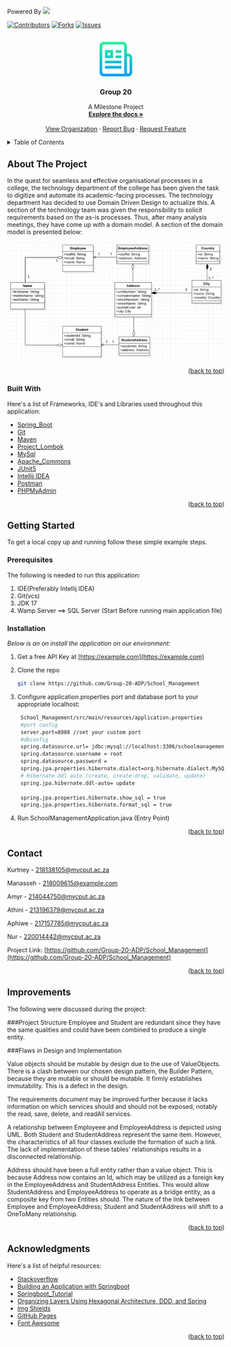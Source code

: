 <div id="top"></div>

<!-- PROJECT SHIELDS -->
<!--
*** I'm using markdown "reference style" links for readability.
*** Reference links are enclosed in brackets [ ] instead of parentheses ( ).
*** See the bottom of this document for the declaration of the reference variables
*** for contributors-url, forks-url, etc. This is an optional, concise syntax you may use.
*** https://www.markdownguide.org/basic-syntax/#reference-style-links
-->
Powered By
<img src="https://img.shields.io/badge/Spring_Boot-F2F4F9?style=for-the-badge&logo=spring-boot" />

[![Contributors][contributors-shield]][contributors-url]
[![Forks][forks-shield]][forks-url]
[![Issues][issues-shield]][issues-url]



<!-- PROJECT LOGO -->
<br />
<div align="center">
  <a href="https://github.com/Group-20-ADP/School_Managemente">
    <img src="images/logo.png" alt="Logo" width="80" height="80">
  </a>

<h3 align="center">Group 20</h3>

  <p align="center">
    A Milestone Project
    <br />
    <a href="https://github.com/Group-20-ADP/School_Management"><strong>Explore the docs »</strong></a>
    <br />
    <br />
    <a href="https://github.com/Group-20-ADP">View Organization</a>
    ·
    <a href="https://github.com/Group-20-ADP/School_Management/issues">Report Bug</a>
    ·
    <a href="https://github.com/Group-20-ADP/School_Management/issues">Request Feature</a>
  </p>
</div>



<!-- TABLE OF CONTENTS -->
<details>
  <summary>Table of Contents</summary>
  <ol>
    <li>
      <a href="#about-the-project">About The Project</a>
      <ul>
        <li><a href="#built-with">Built With</a></li>
      </ul>
    </li>
    <li>
      <a href="#getting-started">Getting Started</a>
      <ul>
        <li><a href="#prerequisites">Prerequisites</a></li>
        <li><a href="#installation">Installation</a></li>
      </ul>
    </li>
    <li><a href="#contact">Contact</a></li>
    <li><a href="#improvements">Improvements</a></li>
    <li><a href="#acknowledgments">Acknowledgments</a></li>
  </ol>
</details>



<!-- ABOUT THE PROJECT -->
## About The Project

In the quest for seamless and effective organisational processes in a college, the technology
department of the college has been given the task to digitize and automate its academic-facing
processes.
The technology department has decided to use Domain Driven Design to actualize this. A section of
the technology team was given the responsibility to solicit requirements based on the as-is processes.
Thus, after many analysis meetings, they have come up with a domain model. A section of the domain
model is presented below:

[![Product Name Screen Shot][product-screenshot]](https://example.com)

<p align="right">(<a href="#top">back to top</a>)</p>



### Built With

Here's a list of Frameworks, IDE's and Libraries used throughout this application:

* [Spring_Boot](https://spring.io/projects/spring-boot)
* [Git](https://git-scm.com/)
* [Maven](https://maven.apache.org/)
* [Project_Lombok](https://projectlombok.org/)
* [MySql](https://mysql.com)
* [Apache_Commons](https://commons.apache.org/)
* [JUnit5](https://junit.org/junit5/)
* [Intellij IDEA](https://jetbrains.com/idea/)
* [Postman](https://www.postman.com/)
* [PHPMyAdmin](https://www.phpmyadmin.net/)


<p align="right">(<a href="#top">back to top</a>)</p>



<!-- GETTING STARTED -->
## Getting Started

To get a local copy up and running follow these simple example steps.

### Prerequisites

The following is needed to run this application:

1. IDE(Preferably Intellij IDEA)
2. Git(vcs)
3. JDK 17
4. Wamp Server ==> SQL Server (Start Before running main application file)


### Installation

_Below is an on install the application on our environment:_

1. Get a free API Key at [https://example.com](https://example.com)
2. Clone the repo
   ```sh
   git clone https://github.com/Group-20-ADP/School_Management
   ```
3. Configure application.properties port and database port to your appropriate localhost:
   ```sh
    School_Management/src/main/resources/application.properties
    #port config
    server.port=8088 //set your custom port
    #dbconfig
    spring.datasource.url= jdbc:mysql://localhost:3306/schoolmanagementdb //(create dbname:schoolmanagementdb) and set your local port
    spring.datasource.username = root
    spring.datasource.password =
    spring.jpa.properties.hibernate.dialect=org.hibernate.dialect.MySQL8Dialect
    # Hibernate ddl auto (create, create-drop, validate, update)
    spring.jpa.hibernate.ddl-auto= update
    
    spring.jpa.properties.hibernate.show_sql = true
    spring.jpa.properties.hibernate.format_sql = true
   ```

4. Run SchoolManagementApplication.java (Entry Point)

<p align="right">(<a href="#top">back to top</a>)</p>




<!-- CONTACT -->
## Contact

Kurtney - 218138105@mycput.ac.za

Manasseh - 218009615@example.com

Amyr  - 214044750@mycput.ac.za

Athini - 213196379@mycput.ac.za

Aphiwe - 217157785@mycput.ac.za

Nur - 220014442@mycput.ac.za

Project Link: [https://github.com/Group-20-ADP/School_Management](https://github.com/Group-20-ADP/School_Management)

<p align="right">(<a href="#top">back to top</a>)</p>

<!-- IMPROVEMENTS -->
## Improvements

The following were discussed during the project:

###Project Structure
Employee and Student are redundant since they have the same qualities and could have been combined to 
produce a single entity. 

###Flaws in Design and Implementation

Value objects should be mutable by design due to the use of ValueObjects. There is a clash between our 
chosen design pattern, the Builder Pattern, because they are mutable or should be mutable. It firmly 
establishes immutability. This is a defect in the design.

The requirements document may be improved further because it lacks information on which services should 
and should not be exposed, notably the read, save, delete, and readAll services.

A relationship between Employeee and EmployeeAddress is depicted using UML. Both Student and StudentAddress 
represent the same item. However, the characteristics of all four classes exclude the formation of such a link. 
The lack of implementation of these tables' relationships results in a disconnected relationship.

Address should have been a full entity rather than a value object. This is because Address now contains an Id, 
which may be utilized as a foreign key in the EmployeeAddress and StudentAddress Entities. This would allow 
StudentAddress and EmployeeAddress to operate as a bridge entity, as a composite key from two Entities should. 
The nature of the link between Employee and EmployeeAddress; Student and StudentAddress will shift to a OneToMany 
relationship.

<p align="right">(<a href="#top">back to top</a>)</p>


<!-- ACKNOWLEDGMENTS -->
## Acknowledgments

Here's a list of helpful resources:

* [Stackoverflow](https://stackoverflow.com/questions/tagged/spring-boot)
* [Building an Application with Springboot](https://spring.io/guides/gs/spring-boot/)
* [Springboot_Tutorial](https://www.tutorialspoint.com/spring_boot/index.htm)
* [Organizing Layers Using Hexagonal Architecture, DDD, and Spring](https://grid.malven.co/)
* [Img Shields](https://shields.io)
* [GitHub Pages](https://pages.github.com)
* [Font Awesome](https://fontawesome.com)

<p align="right">(<a href="#top">back to top</a>)</p>



<!-- MARKDOWN LINKS & IMAGES -->
<!-- https://www.markdownguide.org/basic-syntax/#reference-style-links -->
[contributors-shield]: https://img.shields.io/github/contributors/Group-20-ADP/School_Management?style=flat-square
[contributors-url]: https://github.com/Group-20-ADP/School_Management/graphs/contributors
[forks-shield]: https://img.shields.io/github/forks/Group-20-ADP/School_Management?style=flat-square
[forks-url]: https://github.com/Group-20-ADP/School_Management/network/members
[issues-shield]: https://img.shields.io/github/issues/Group-20-ADP/School_Management?style=flat-square
[issues-url]: https://github.com/Group-20-ADP/School_Management/issues
[product-screenshot]: images/screenshot.png
